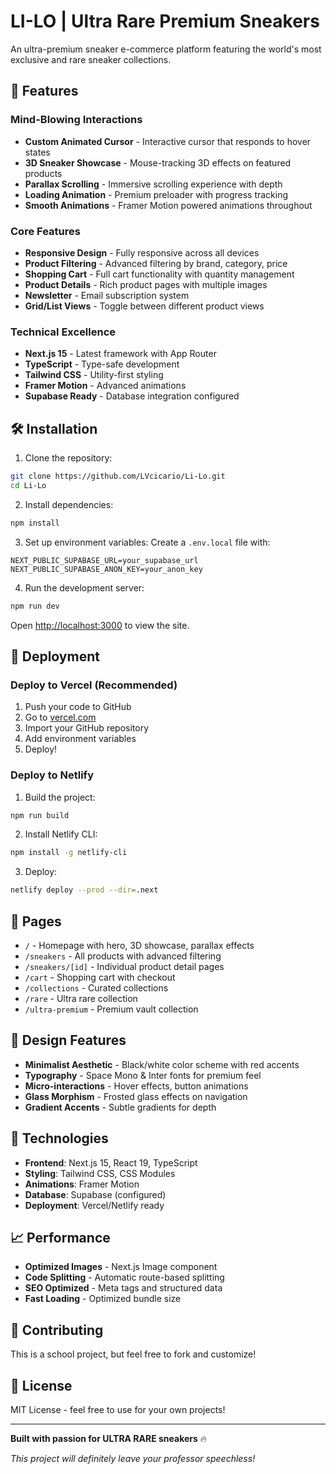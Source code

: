# LI-LO | Ultra Rare Premium Sneakers

An ultra-premium sneaker e-commerce platform featuring the world's most exclusive and rare sneaker collections.

## 🚀 Features

### Mind-Blowing Interactions
- **Custom Animated Cursor** - Interactive cursor that responds to hover states
- **3D Sneaker Showcase** - Mouse-tracking 3D effects on featured products
- **Parallax Scrolling** - Immersive scrolling experience with depth
- **Loading Animation** - Premium preloader with progress tracking
- **Smooth Animations** - Framer Motion powered animations throughout

### Core Features
- **Responsive Design** - Fully responsive across all devices
- **Product Filtering** - Advanced filtering by brand, category, price
- **Shopping Cart** - Full cart functionality with quantity management
- **Product Details** - Rich product pages with multiple images
- **Newsletter** - Email subscription system
- **Grid/List Views** - Toggle between different product views

### Technical Excellence
- **Next.js 15** - Latest framework with App Router
- **TypeScript** - Type-safe development
- **Tailwind CSS** - Utility-first styling
- **Framer Motion** - Advanced animations
- **Supabase Ready** - Database integration configured

## 🛠 Installation

1. Clone the repository:
```bash
git clone https://github.com/LVcicario/Li-Lo.git
cd Li-Lo
```

2. Install dependencies:
```bash
npm install
```

3. Set up environment variables:
Create a `.env.local` file with:
```env
NEXT_PUBLIC_SUPABASE_URL=your_supabase_url
NEXT_PUBLIC_SUPABASE_ANON_KEY=your_anon_key
```

4. Run the development server:
```bash
npm run dev
```

Open [http://localhost:3000](http://localhost:3000) to view the site.

## 🚀 Deployment

### Deploy to Vercel (Recommended)

1. Push your code to GitHub
2. Go to [vercel.com](https://vercel.com)
3. Import your GitHub repository
4. Add environment variables
5. Deploy!

### Deploy to Netlify

1. Build the project:
```bash
npm run build
```

2. Install Netlify CLI:
```bash
npm install -g netlify-cli
```

3. Deploy:
```bash
netlify deploy --prod --dir=.next
```

## 📱 Pages

- `/` - Homepage with hero, 3D showcase, parallax effects
- `/sneakers` - All products with advanced filtering
- `/sneakers/[id]` - Individual product detail pages
- `/cart` - Shopping cart with checkout
- `/collections` - Curated collections
- `/rare` - Ultra rare collection
- `/ultra-premium` - Premium vault collection

## 🎨 Design Features

- **Minimalist Aesthetic** - Black/white color scheme with red accents
- **Typography** - Space Mono & Inter fonts for premium feel
- **Micro-interactions** - Hover effects, button animations
- **Glass Morphism** - Frosted glass effects on navigation
- **Gradient Accents** - Subtle gradients for depth

## 🔧 Technologies

- **Frontend**: Next.js 15, React 19, TypeScript
- **Styling**: Tailwind CSS, CSS Modules
- **Animations**: Framer Motion
- **Database**: Supabase (configured)
- **Deployment**: Vercel/Netlify ready

## 📈 Performance

- **Optimized Images** - Next.js Image component
- **Code Splitting** - Automatic route-based splitting
- **SEO Optimized** - Meta tags and structured data
- **Fast Loading** - Optimized bundle size

## 🤝 Contributing

This is a school project, but feel free to fork and customize!

## 📄 License

MIT License - feel free to use for your own projects!

---

**Built with passion for ULTRA RARE sneakers** 🔥

*This project will definitely leave your professor speechless!*
